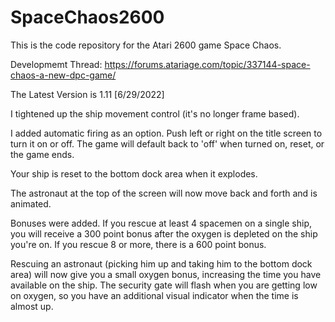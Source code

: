 # SpaceChaos2600
This is the code repository for the Atari 2600 game Space Chaos.

Developmemt Thread:  https://forums.atariage.com/topic/337144-space-chaos-a-new-dpc-game/

The Latest Version is 1.11 [6/29/2022]

I tightened up the ship movement control (it's no longer frame based).

I added automatic firing as an option.  Push left or right on the title screen to turn it on or off.  The game will default back to 'off' when turned on, reset, or the game ends.

Your ship is reset to the bottom dock area when it explodes.

The astronaut at the top of the screen will now move back and forth and is animated.

Bonuses were added.  If you rescue at least 4 spacemen on a single ship, you will receive a 300 point bonus after the oxygen is depleted on the ship you're on.  If you rescue 8 or more, there is a 600 point bonus. 

Rescuing an astronaut (picking him up and taking him to the bottom dock area) will now give you a small oxygen bonus, increasing the time you have available on the ship.
The security gate will flash when you are getting low on oxygen, so you have an additional visual indicator when the time is almost up.

